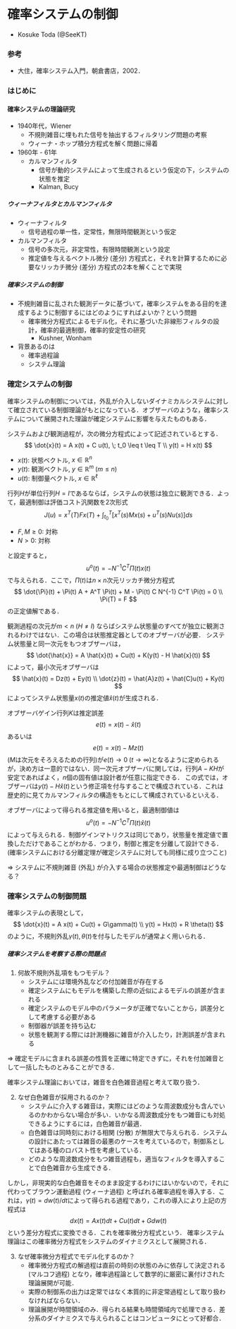 # 確率システムの制御
- Kosuke Toda (@SeeKT)
### 参考
- 大住，確率システム入門，朝倉書店，2002．

### はじめに
#### 確率システムの理論研究
- 1940年代，Wiener
    - 不規則雑音に埋もれた信号を抽出するフィルタリング問題の考察
    - ウィーナ・ホップ積分方程式を解く問題に帰着
- 1960年 - 61年
    - カルマンフィルタ
        - 信号が動的システムによって生成されるという仮定の下，システムの状態を推定
        - Kalman, Bucy
##### ウィーナフィルタとカルマンフィルタ
- ウィーナフィルタ
    - 信号過程の単一性，定常性，無限時間観測という仮定
- カルマンフィルタ
    - 信号の多次元，非定常性，有限時間観測という設定
    - 推定値を与えるベクトル微分 (差分) 方程式と，それを計算するために必要なリッカチ微分 (差分) 方程式の2本を解くことで実現
##### 確率システムの制御
- 不規則雑音に乱された観測データに基づいて，確率システムをある目的を達成するように制御するにはどのようにすればよいか？という問題
    - 確率微分方程式によるモデル化，それに基づいた非線形フィルタの設計，確率的最適制御，確率的安定性の研究
        - Kushner, Wonham
- 背景あるのは
    - 確率過程論
    - システム理論

### 確定システムの制御
確率システムの制御については，外乱が介入しないダイナミカルシステムに対して確立されている制御理論がもとになっている．オブザーバのような，確率システムについて展開された理論が確定システムに影響を与えたものもある．

システムおよび観測過程が，次の微分方程式によって記述されているとする．
$$
\dot{x}(t) = A x(t) + C u(t), \; t_0 \leq t \leq T \\
y(t) = H x(t)
$$

- $x(t)$: 状態ベクトル, $x \in \mathbb{R}^n$
- $y(t)$: 観測ベクトル, $y \in \mathbb{R}^m \; (m \leq n)$
- $u(t)$: 制御量ベクトル, $x \in \mathbb{R}^{\ell}$

行列$H$が単位行列$H = I$であるならば，システムの状態は独立に観測できる．よって，最適制御は評価コスト汎関数を2次形式
$$
J(u) = x^T(T) F x(T) + \int_{t_0}^T [x^T(s) M x(s) + u^T(s) N u(s)]ds
$$
- $F, M \geq 0$: 対称
- $N > 0$: 対称

と設定すると，
$$
u^o(t) = -N^{-1}C^T \Pi(t)x(t)
$$
で与えられる．ここで，$\Pi(t)$は$n \times n$次元リッカチ微分方程式
$$
\dot{\Pi}(t) + \Pi(t) A + A^T \Pi(t) + M - \Pi(t) C N^{-1} C^T \Pi(t) = 0 \\
\Pi(T) = F
$$
の正定値解である．

観測過程の次元が$m < n$ ($H \neq I$) ならばシステム状態量のすべてが独立に観測されるわけではない．この場合は状態推定器としてのオブザーバが必要．
システム状態量と同一次元をもつオブザーバは，
$$
\dot{\hat{x}} = A \hat{x}(t) + Cu(t) + K(y(t) - H \hat{x}(t))
$$
によって，最小次元オブザーバは
$$
\hat{x}(t) = Dz(t) + Ey(t) \\
\dot{z}(t) = \hat{A}z(t) + \hat{C}u(t) + Ky(t)
$$
によってシステム状態量$x(t)$の推定値$\hat{x}(t)$が生成される．

オブザーバゲイン行列$K$は推定誤差
$$
e(t) = x(t) - \hat{x}(t)
$$
あるいは
$$
e(t) = x(t) - Mz(t)
$$
($M$は次元をそろえるための行列)が$e(t) \to 0 \; (t \to \infty)$となるように定められるが，決め方は一意的ではない．同一次元オブザーバに関しては，行列$A - KH$が安定であればよく，$n$個の固有値は設計者が任意に指定できる．
この式では，オブザーバは$y(t) - H\hat{x}(t)$という修正項を付与することで構成されている．これは歴史的に見てカルマンフィルタの構造をもとにして構成されているといえる．

オブザーバによって得られる推定値を用いると，最適制御値は
$$
u^o(t) = -N^{-1} C^T\Pi(t)\hat{x}(t)
$$
によって与えられる．制御ゲインマトリクスは同じであり，状態量を推定値で置換しただけであることがわかる．つまり，制御と推定を分離して設計できる．
(確率システムにおける分離定理が確定システムに対しても同様に成り立つこと)


$\Rightarrow$ システムに不規則雑音 (外乱) が介入する場合の状態推定や最適制御はどうなる？

### 確率システムの制御問題
確率システムの表現として，
$$
\dot{x}(t) = A x(t) + Cu(t) + G\gamma(t) \\
y(t) = Hx(t) + R \theta(t)
$$
のように，不規則外乱$\gamma(t), \theta(t)$を付与したモデルが通常よく用いられる．
##### 確率システムを考察する際の問題点
1. 何故不規則外乱項をもつモデル？
    - システムには環境外乱などの付加雑音が存在する
    - 確定システムにもモデルを構築した際の近似によるモデルの誤差が含まれる
    - 確定システムのモデル中のパラメータが正確でないことから，誤差分として考慮する必要がある
    - 制御器が誤差を持ち込む
    - 状態を観測する際には計測機器に雑音が介入したり，計測誤差が含まれる

$\Rightarrow$ 確定モデルに含まれる誤差の性質を正確に特定できずに，それを付加雑音として一括したものとみることができる．

確率システム理論においては，雑音を白色雑音過程と考えて取り扱う．

2. なぜ白色雑音が採用されるのか？
    - システムに介入する雑音は，実際にはどのような周波数成分も含んでいるのかわからない場合が多い．いかなる周波数成分をもつ雑音にも対処できるようにするには，白色雑音が最適．
    - 白色雑音は同時刻における相関 (分散) が無限大で与えられる．システムの設計にあたっては雑音の最悪のケースを考えているので，制御系としてはある種のロバスト性を考慮している．
    - どのような周波数成分をもつ雑音過程も，適当なフィルタを導入することで白色雑音から生成できる．

しかし，非現実的な白色雑音をそのまま設定するわけにはいかないので，それに代わってブラウン運動過程 (ウィーナ過程) と呼ばれる確率過程を導入する．これは，$\gamma(t) = d w(t) / dt$によって得られる過程であり，これの導入により上記の方程式は
$$
dx(t) = Ax(t) dt + Cu(t) dt + Gdw(t)
$$
という差分方程式に変換できる．これを確率微分方程式という．
確率システム理論はこの確率微分方程式をシステムのダイナミクスとして展開される．

3. なぜ確率微分方程式でモデル化するのか？
    - 確率微分方程式の解過程は直前の時刻の状態のみに依存して決定される (マルコフ過程) となり，確率過程論として数学的に厳密に裏付けされた理論展開が可能．
    - 実際の制御系の出力は定常ではなく本質的に非定常過程として取り扱わなければならない．
    - 理論展開が時間領域のみ．得られる結果も時間領域内で処理できる．差分系のダイナミクスで与えられることはコンピュータにとって好都合．